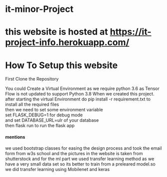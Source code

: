 # it-minor-Project
# this website is hosted at  https://it-project-info.herokuapp.com/
# How To Setup this website

First Clone the Repository<br>
<p>You could Create a Virtual Environment as we require python 3.6 as Tensor Flow is not updated to support Python 3.8
When we created this project.<br>
after starting the virtual Environment do pip install -r requirement.txt to install all the required files<br>
then we need to set some environment variable<br>
set FLASK_DEBUG=1 for debug mode<br>
and set DATABASE_URL=ulr of your database<br>
then flask run to run the flask app<br>
</p>
<p>
 <h4>mentions</h4>
we used bootstrap classes for easing the design process and took the email form from w3s school and the pictures in the website is taken from shutterstock and for the ml part we used transfer learning method as we have a very small data set so its better to train from a preleared model.so we did transfer learning using Mobilenet and keras
</p>

